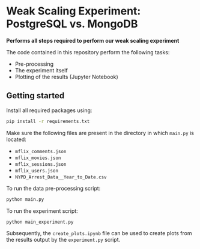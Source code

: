 # Weak Scaling Experiment: PostgreSQL vs. MongoDB


**Performs all steps required to perform our weak scaling experiment**

The code  contained in this repository perform the following tasks:
- Pre-processing
- The experiment itself
- Plotting of the results (Jupyter Notebook)

## Getting started

Install all required packages using:
```bash
pip install -r requirements.txt
```

Make sure the following files are present in the directory in which `main.py` is located:
- `mflix_comments.json`
- `mflix_movies.json`
- `mflix_sessions.json`
- `mflix_users.json`
- `NYPD_Arrest_Data__Year_to_Date.csv`

To run the data pre-processing script:

```bash
python main.py
```

To run the experiment script:

```bash
python main_experiment.py
```

Subsequently, the `create_plots.ipynb` file can be used to create plots from the results 
output by the `experiment.py` script.